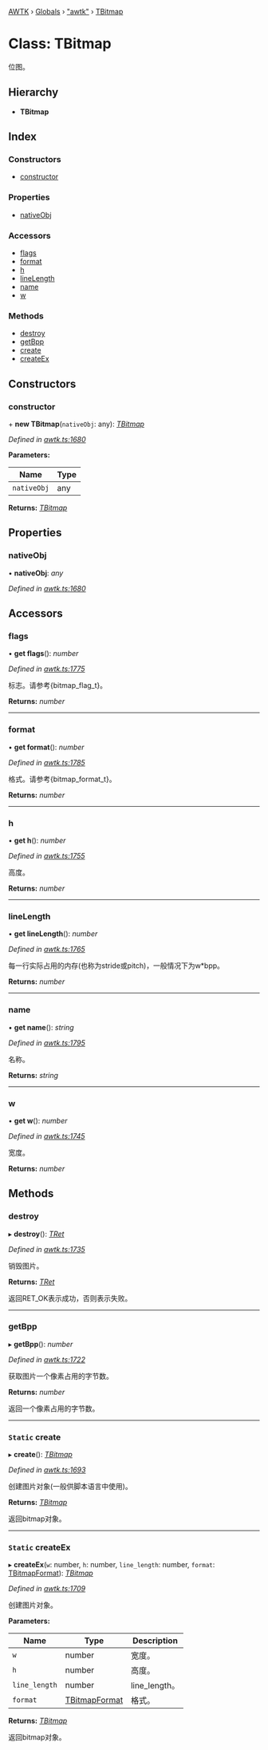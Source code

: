 [AWTK](../README.md) › [Globals](../globals.md) › ["awtk"](../modules/_awtk_.md) › [TBitmap](_awtk_.tbitmap.md)

# Class: TBitmap

位图。

## Hierarchy

* **TBitmap**

## Index

### Constructors

* [constructor](_awtk_.tbitmap.md#constructor)

### Properties

* [nativeObj](_awtk_.tbitmap.md#nativeobj)

### Accessors

* [flags](_awtk_.tbitmap.md#flags)
* [format](_awtk_.tbitmap.md#format)
* [h](_awtk_.tbitmap.md#h)
* [lineLength](_awtk_.tbitmap.md#linelength)
* [name](_awtk_.tbitmap.md#name)
* [w](_awtk_.tbitmap.md#w)

### Methods

* [destroy](_awtk_.tbitmap.md#destroy)
* [getBpp](_awtk_.tbitmap.md#getbpp)
* [create](_awtk_.tbitmap.md#static-create)
* [createEx](_awtk_.tbitmap.md#static-createex)

## Constructors

###  constructor

\+ **new TBitmap**(`nativeObj`: any): *[TBitmap](_awtk_.tbitmap.md)*

*Defined in [awtk.ts:1680](https://github.com/zlgopen/awtk-binding/blob/540939e/tools/code_gen/js/output/awtk.ts#L1680)*

**Parameters:**

Name | Type |
------ | ------ |
`nativeObj` | any |

**Returns:** *[TBitmap](_awtk_.tbitmap.md)*

## Properties

###  nativeObj

• **nativeObj**: *any*

*Defined in [awtk.ts:1680](https://github.com/zlgopen/awtk-binding/blob/540939e/tools/code_gen/js/output/awtk.ts#L1680)*

## Accessors

###  flags

• **get flags**(): *number*

*Defined in [awtk.ts:1775](https://github.com/zlgopen/awtk-binding/blob/540939e/tools/code_gen/js/output/awtk.ts#L1775)*

标志。请参考{bitmap_flag_t}。

**Returns:** *number*

___

###  format

• **get format**(): *number*

*Defined in [awtk.ts:1785](https://github.com/zlgopen/awtk-binding/blob/540939e/tools/code_gen/js/output/awtk.ts#L1785)*

格式。请参考{bitmap_format_t}。

**Returns:** *number*

___

###  h

• **get h**(): *number*

*Defined in [awtk.ts:1755](https://github.com/zlgopen/awtk-binding/blob/540939e/tools/code_gen/js/output/awtk.ts#L1755)*

高度。

**Returns:** *number*

___

###  lineLength

• **get lineLength**(): *number*

*Defined in [awtk.ts:1765](https://github.com/zlgopen/awtk-binding/blob/540939e/tools/code_gen/js/output/awtk.ts#L1765)*

每一行实际占用的内存(也称为stride或pitch)，一般情况下为w*bpp。

**Returns:** *number*

___

###  name

• **get name**(): *string*

*Defined in [awtk.ts:1795](https://github.com/zlgopen/awtk-binding/blob/540939e/tools/code_gen/js/output/awtk.ts#L1795)*

名称。

**Returns:** *string*

___

###  w

• **get w**(): *number*

*Defined in [awtk.ts:1745](https://github.com/zlgopen/awtk-binding/blob/540939e/tools/code_gen/js/output/awtk.ts#L1745)*

宽度。

**Returns:** *number*

## Methods

###  destroy

▸ **destroy**(): *[TRet](../enums/_awtk_.tret.md)*

*Defined in [awtk.ts:1735](https://github.com/zlgopen/awtk-binding/blob/540939e/tools/code_gen/js/output/awtk.ts#L1735)*

销毁图片。

**Returns:** *[TRet](../enums/_awtk_.tret.md)*

返回RET_OK表示成功，否则表示失败。

___

###  getBpp

▸ **getBpp**(): *number*

*Defined in [awtk.ts:1722](https://github.com/zlgopen/awtk-binding/blob/540939e/tools/code_gen/js/output/awtk.ts#L1722)*

获取图片一个像素占用的字节数。

**Returns:** *number*

返回一个像素占用的字节数。

___

### `Static` create

▸ **create**(): *[TBitmap](_awtk_.tbitmap.md)*

*Defined in [awtk.ts:1693](https://github.com/zlgopen/awtk-binding/blob/540939e/tools/code_gen/js/output/awtk.ts#L1693)*

创建图片对象(一般供脚本语言中使用)。

**Returns:** *[TBitmap](_awtk_.tbitmap.md)*

返回bitmap对象。

___

### `Static` createEx

▸ **createEx**(`w`: number, `h`: number, `line_length`: number, `format`: [TBitmapFormat](../enums/_awtk_.tbitmapformat.md)): *[TBitmap](_awtk_.tbitmap.md)*

*Defined in [awtk.ts:1709](https://github.com/zlgopen/awtk-binding/blob/540939e/tools/code_gen/js/output/awtk.ts#L1709)*

创建图片对象。

**Parameters:**

Name | Type | Description |
------ | ------ | ------ |
`w` | number | 宽度。 |
`h` | number | 高度。 |
`line_length` | number | line_length。 |
`format` | [TBitmapFormat](../enums/_awtk_.tbitmapformat.md) | 格式。  |

**Returns:** *[TBitmap](_awtk_.tbitmap.md)*

返回bitmap对象。
